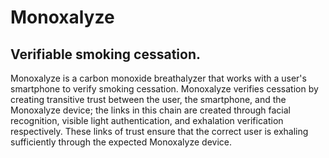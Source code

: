 Monoxalyze
=========
Verifiable smoking cessation.
-------------------

Monoxalyze is a carbon monoxide breathalyzer that works with a user's smartphone
to verify smoking cessation. Monoxalyze verifies cessation by creating
transitive trust between the user, the smartphone, and the Monoxalyze device;
the links in this chain are created through facial recognition, visible light
authentication, and exhalation verification respectively. These links of
trust ensure that the correct user is exhaling sufficiently through the
expected Monoxalyze device.
